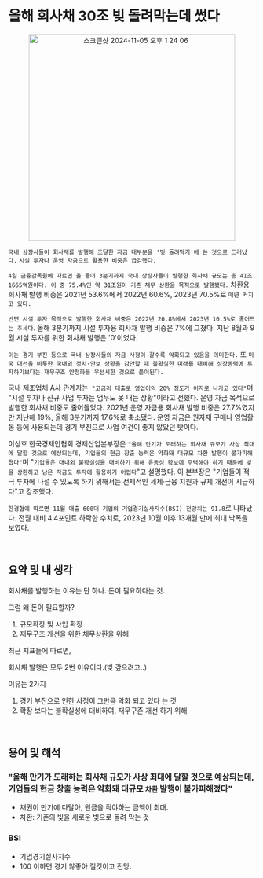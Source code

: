 # 올해 회사채 30조 빚 돌려막는데 썼다



<p align="center">
  <img width="420" alt="스크린샷 2024-11-05 오후 1 24 06" src="https://github.com/user-attachments/assets/a214e0f4-390f-4c4f-a9e0-e843baaede2e"></p>



`국내 상장사들이 회사채를 발행해 조달한 자금 대부분을 '빚 돌려막기'에 쓴 것으로 드러났다.` `시설 투자나 운영 자금으로 활용한 비중은 급감했다.`

`4일 금융감독원에 따르면 올 들어 3분기까지 국내 상장사들이 발행한 회사채 규모는 총 41조1665억원이다. 이 중 75.4%인 약 31조원이 기존 채무 상환을 목적으로 발행됐다.` 차환용 회사채 발행 비중은 2021년 53.6%에서 2022년 60.6%, 2023년 70.5%로 `매년 커지고 있다.`

`반면 시설 투자 목적으로 발행한 회사채 비중은 2022년 20.8%에서 2023년 10.5%로 줄어드는 추세다`. 올해 3분기까지 시설 투자용 회사채 발행 비중은 7%에 그쳤다. 지난 8월과 9월 시설 투자를 위한 회사채 발행은 '0'이었다.

`이는 경기 부진 등으로 국내 상장사들의 자금 사정이 갈수록 악화되고 있음을 의미한다.` 또 `미국 대선을 비롯한 국내외 정치·안보 상황을 감안할 때 불확실한 미래를 대비해 성장동력에 투자하기보다는 재무구조 안정화를 우선시한 것으로 풀이된다.`

국내 제조업체 A사 관계자는` "고금리 대출로 영업이익 20% 정도가 이자로 나가고 있다"`며 "시설 투자나 신규 사업 투자는 엄두도 못 내는 상황"이라고 전했다. 운영 자금 목적으로 발행한 회사채 비중도 줄어들었다. 2021년 운영 자금용 회사채 발행 비중은 27.7%였지만 지난해 19%, 올해 3분기까지 17.6%로 축소됐다. 운영 자금은 원자재 구매나 영업활동 등에 사용되는데 경기 부진으로 사업 여건이 좋지 않았던 탓이다.

이상호 한국경제인협회 경제산업본부장은 `"올해 만기가 도래하는 회사채 규모가 사상 최대에 달할 것으로 예상되는데, 기업들의 현금 창출 능력은 약화돼 대규모 차환 발행이 불가피해졌다"`며 "`기업들은 대내외 불확실성을 대비하기 위해 유동성 확보에 주력해야 하기 때문에 빚을 상환하고 남은 자금도 투자에 활용하기 어렵다`"고 설명했다. 이 본부장은 "기업들이 적극 투자에 나설 수 있도록 하기 위해서는 선제적인 세제·금융 지원과 규제 개선이 시급하다"고 강조했다.

`한경협에 따르면 11월 매출 600대 기업의 기업경기실사지수(BSI) 전망치는 91.8`로 나타났다. 전월 대비 4.4포인트 하락한 수치로, 2023년 10월 이후 13개월 만에 최대 낙폭을 보였다.



<br/>

## 요약 및 내 생각

회사채를 발행하는 이유는 단 하나. 돈이 필요하다는 것.

그럼 왜 돈이 필요할까?

1) 규모확장 및 사업 확장
2) 재무구조 개선을 위한 채무상환을 위해



최근 지표들에 따르면, 

회사채 발행은 모두 2번 이유이다.(빚 갚으려고..)

이유는 2가지 

1. 경기 부진으로 인한 사정이 그만큼 악화 되고 있다 는 것
2. 확장 보다는 불확실성에 대비하여, 재무구존 개선 하기 위해 



<br/>

## 용어 및 해석

### "올해 만기가 도래하는 회사채 규모가 사상 최대에 달할 것으로 예상되는데, 기업들의 현금 창출 능력은 약화돼 대규모 `차환` 발행이 불가피해졌다"

* 채권이 만기에 다달아, 원금을 줘야하는 금액이 최대.
* 차환: 기존의 빚을 새로운 빚으로 돌려 막는 것



### BSI

* 기업경기실사지수 
* 100 이하면 경기 않좋아 질것이고 전망.

